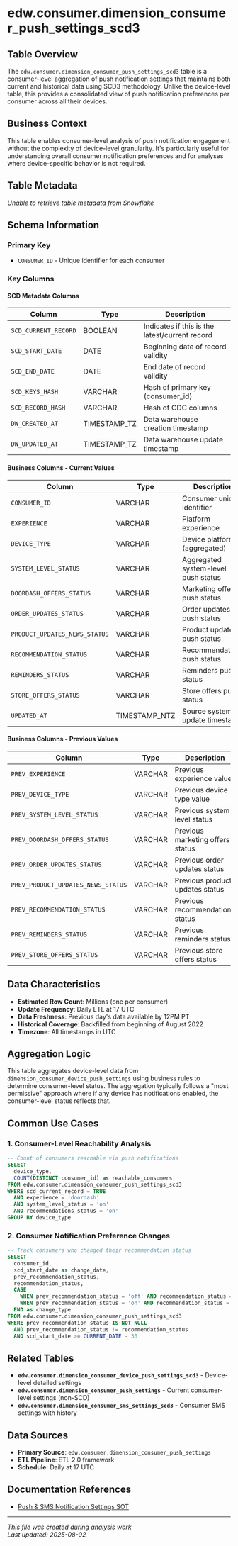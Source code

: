 # edw.consumer.dimension_consumer_push_settings_scd3

## Table Overview
The `edw.consumer.dimension_consumer_push_settings_scd3` table is a consumer-level aggregation of push notification settings that maintains both current and historical data using SCD3 methodology. Unlike the device-level table, this provides a consolidated view of push notification preferences per consumer across all their devices.

## Business Context
This table enables consumer-level analysis of push notification engagement without the complexity of device-level granularity. It's particularly useful for understanding overall consumer notification preferences and for analyses where device-specific behavior is not required.


## Table Metadata
*Unable to retrieve table metadata from Snowflake*

## Schema Information

### Primary Key
- `CONSUMER_ID` - Unique identifier for each consumer

### Key Columns

#### SCD Metadata Columns
| Column | Type | Description |
|--------|------|-------------|
| `SCD_CURRENT_RECORD` | BOOLEAN | Indicates if this is the latest/current record |
| `SCD_START_DATE` | DATE | Beginning date of record validity |
| `SCD_END_DATE` | DATE | End date of record validity |
| `SCD_KEYS_HASH` | VARCHAR | Hash of primary key (consumer_id) |
| `SCD_RECORD_HASH` | VARCHAR | Hash of CDC columns |
| `DW_CREATED_AT` | TIMESTAMP_TZ | Data warehouse creation timestamp |
| `DW_UPDATED_AT` | TIMESTAMP_TZ | Data warehouse update timestamp |

#### Business Columns - Current Values
| Column | Type | Description | Sample Values |
|--------|------|-------------|---------------|
| `CONSUMER_ID` | VARCHAR | Consumer unique identifier | '75532728' |
| `EXPERIENCE` | VARCHAR | Platform experience | 'doordash' |
| `DEVICE_TYPE` | VARCHAR | Device platform (aggregated) | 'android', 'ios' |
| `SYSTEM_LEVEL_STATUS` | VARCHAR | Aggregated system-level push status | 'on', 'off', 'not_determined' |
| `DOORDASH_OFFERS_STATUS` | VARCHAR | Marketing offers push status | 'on', 'off', 'default_off' |
| `ORDER_UPDATES_STATUS` | VARCHAR | Order updates push status | 'on', 'off', 'default_off' |
| `PRODUCT_UPDATES_NEWS_STATUS` | VARCHAR | Product updates push status | 'on', 'off', 'default_off' |
| `RECOMMENDATION_STATUS` | VARCHAR | Recommendations push status | 'on', 'off', 'default_off' |
| `REMINDERS_STATUS` | VARCHAR | Reminders push status | 'on', 'off', 'default_off' |
| `STORE_OFFERS_STATUS` | VARCHAR | Store offers push status | 'on', 'off', 'default_off' |
| `UPDATED_AT` | TIMESTAMP_NTZ | Source system update timestamp |

#### Business Columns - Previous Values
| Column | Type | Description |
|--------|------|-------------|
| `PREV_EXPERIENCE` | VARCHAR | Previous experience value |
| `PREV_DEVICE_TYPE` | VARCHAR | Previous device type value |
| `PREV_SYSTEM_LEVEL_STATUS` | VARCHAR | Previous system-level status |
| `PREV_DOORDASH_OFFERS_STATUS` | VARCHAR | Previous marketing offers status |
| `PREV_ORDER_UPDATES_STATUS` | VARCHAR | Previous order updates status |
| `PREV_PRODUCT_UPDATES_NEWS_STATUS` | VARCHAR | Previous product updates status |
| `PREV_RECOMMENDATION_STATUS` | VARCHAR | Previous recommendations status |
| `PREV_REMINDERS_STATUS` | VARCHAR | Previous reminders status |
| `PREV_STORE_OFFERS_STATUS` | VARCHAR | Previous store offers status |

## Data Characteristics
- **Estimated Row Count**: Millions (one per consumer)
- **Update Frequency**: Daily ETL at 17 UTC
- **Data Freshness**: Previous day's data available by 12PM PT
- **Historical Coverage**: Backfilled from beginning of August 2022
- **Timezone**: All timestamps in UTC

## Aggregation Logic
This table aggregates device-level data from `dimension_consumer_device_push_settings` using business rules to determine consumer-level status. The aggregation typically follows a "most permissive" approach where if any device has notifications enabled, the consumer-level status reflects that.

## Common Use Cases

### 1. Consumer-Level Reachability Analysis
```sql
-- Count of consumers reachable via push notifications
SELECT 
  device_type,
  COUNT(DISTINCT consumer_id) as reachable_consumers
FROM edw.consumer.dimension_consumer_push_settings_scd3
WHERE scd_current_record = TRUE
  AND experience = 'doordash'
  AND system_level_status = 'on'
  AND recommendations_status = 'on'
GROUP BY device_type
```

### 2. Consumer Notification Preference Changes
```sql
-- Track consumers who changed their recommendation status
SELECT 
  consumer_id,
  scd_start_date as change_date,
  prev_recommendation_status,
  recommendation_status,
  CASE 
    WHEN prev_recommendation_status = 'off' AND recommendation_status = 'on' THEN 'opted_in'
    WHEN prev_recommendation_status = 'on' AND recommendation_status = 'off' THEN 'opted_out'
  END as change_type
FROM edw.consumer.dimension_consumer_push_settings_scd3
WHERE prev_recommendation_status IS NOT NULL
  AND prev_recommendation_status != recommendation_status
  AND scd_start_date >= CURRENT_DATE - 30
```

## Related Tables
- **`edw.consumer.dimension_consumer_device_push_settings_scd3`** - Device-level detailed settings
- **`edw.consumer.dimension_consumer_push_settings`** - Current consumer-level settings (non-SCD)
- **`edw.consumer.dimension_consumer_sms_settings_scd3`** - Consumer SMS settings with history

## Data Sources
- **Primary Source**: `edw.consumer.dimension_consumer_push_settings`
- **ETL Pipeline**: ETL 2.0 framework
- **Schedule**: Daily at 17 UTC

## Documentation References
- [Push & SMS Notification Settings SOT](https://doordash.atlassian.net/wiki/spaces/DATA/pages/2935521914/Push+SMS+Notification+Settings+SOT+Datasets)

---
*This file was created during analysis work*  
*Last updated: 2025-08-02*